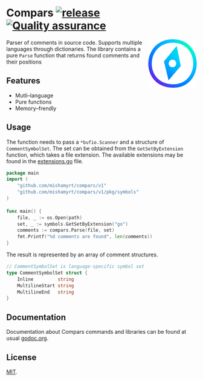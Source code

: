 # Compars [![release](https://img.shields.io/github/v/tag/mishamyrt/compars?sort=semver)](https://github.com/mishamyrt/compars/tags) [![Quality assurance](https://github.com/mishamyrt/compars/actions/workflows/qa.yaml/badge.svg)](https://github.com/mishamyrt/compars/actions/workflows/qa.yaml)

<img align="right" width="128" height="128"
     alt="Logo"
     src="./assets/logo@2x.png">

Parser of comments in source code. Supports multiple languages through dictionaries. The library contains a pure `Parse` function that returns found comments and their positions

## Features

* Mutli–language
* Pure functions
* Memory–frendly

## Usage

The function needs to pass a `*bufio.Scanner` and a structure of `CommentSymbolSet`. The set can be obtained from the `GetSetByExtension` function, which takes a file extension. The available extensions may be found in the [extensions.go](./pkg/symbols/extensions.go) file.

```go
package main
import (
    "github.com/mishamyrt/compars/v1"
    "github.com/mishamyrt/compars/v1/pkg/symbols"
)

func main() {
    file, _ := os.Open(path)
    set, _ := symbols.GetSetByExtension("go")
    comments := compars.Parse(file, set)
    fmt.Printf("%d comments are found", len(comments))
}
```

The result is represented by an array of comment structures.

```go
// CommentSymbolSet is language-specific symbol set
type CommentSymbolSet struct {
	Inline         string
	MultilineStart string
	MultilineEnd   string
}
```

## Documentation

Documentation about Compars commands and libraries can be found at usual [godoc.org](https://godoc.org/github.com/mishamyrt/compars).

## License

[MIT](./LICENSE).